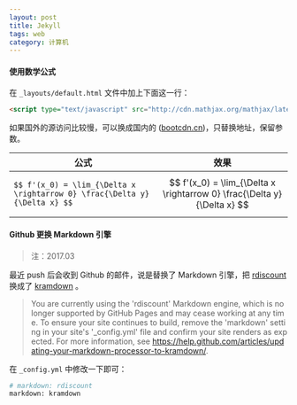 ```yaml
---
layout: post
title: Jekyll
tags: web
category: 计算机
---
```




#### 使用数学公式

在 `_layouts/default.html` 文件中加上下面这一行：

```html
<script type="text/javascript" src="http://cdn.mathjax.org/mathjax/latest/MathJax.js?config=TeX-AMS-MML_HTMLorMML"></script>
```

如果国外的源访问比较慢，可以换成国内的 ([bootcdn.cn](http://www.bootcdn.cn/mathjax/))，只替换地址，保留参数。


| 公式                                       | 效果                                       |
| ---------------------------------------- | ---------------------------------------- |
| `$$ f'(x_0) = \lim_{\Delta x \rightarrow 0} \frac{\Delta y}{\Delta x} $$` | $$ f'(x_0) = \lim_{\Delta x \rightarrow 0} \frac{\Delta y}{\Delta x} $$ |



#### Github 更换 Markdown 引擎

> 注：2017.03

最近 push 后会收到 Github 的邮件，说是替换了 Markdown 引擎，把  [rdiscount](http://dafoster.net/projects/rdiscount/) 换成了 [kramdown](https://kramdown.gettalong.org/index.html) 。



<blockquote><p style="word-wrap: break-word;">You are currently using the 'rdiscount' Markdown engine, which is no longer supported by GitHub Pages and may cease working at any time. To ensure your site continues to build, remove the 'markdown' setting in your site's '_config.yml' file and confirm your site renders as expected. For more information, see <a href="https://help.github.com/articles/updating-your-markdown-processor-to-kramdown/">https://help.github.com/articles/updating-your-markdown-processor-to-kramdown/</a>.</p>
</blockquote>




在 `_config.yml` 中修改一下即可：

```sh
# markdown: rdiscount
markdown: kramdown
```



